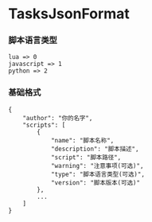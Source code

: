 # TasksJsonFormat

### 脚本语言类型

    lua => 0
    javascript => 1
    python => 2

### 基础格式

    {
        "author": "你的名字",
        "scripts": [
            {
                "name": "脚本名称",
                "description": "脚本描述",
                "script": "脚本路径",
                "warning": "注意事项(可选)",
                "type": "脚本语言类型(可选)",
                "version": "脚本版本(可选)"
            },
            ...
        ]
    }